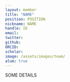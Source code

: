 ```yaml
---
layout: member
title: "NAME"
position: POSITION
nickname: NAME
handle: ID
email:
twitter: 
github: 
ORCID:
scholar: 
image: /assets/images/team/
alum: true
---
```


SOME DETAILS
